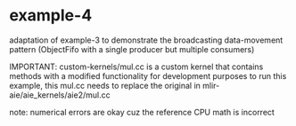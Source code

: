 # example-4

adaptation of example-3 to demonstrate the broadcasting data-movement pattern (ObjectFifo with a single producer but multiple consumers)


IMPORTANT:
custom-kernels/mul.cc is a custom kernel that contains methods with a modified functionality for development purposes
to run this example, this mul.cc needs to replace the original in mlir-aie/aie_kernels/aie2/mul.cc

note: numerical errors are okay cuz the reference CPU math is incorrect
